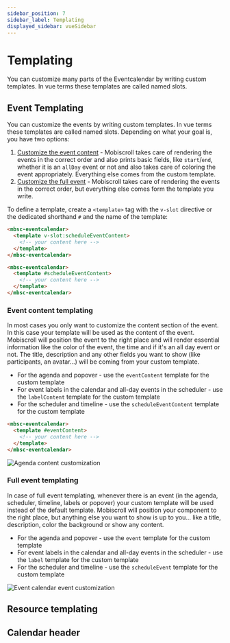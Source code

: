 ```yaml
---
sidebar_position: 7
sidebar_label: Templating
displayed_sidebar: vueSidebar
---
```


# Templating

You can customize many parts of the Eventcalendar by writing custom templates. In vue terms these templates are called named slots.

## Event Templating

You can customize the events by writing custom templates. In vue terms these templates are called named slots. Depending on what your goal is, you have two options:

1. [Customize the event content](#event-content-templating) - Mobiscroll takes care of rendering the events in the correct order and also prints basic fields, like `start`/`end`, whether it is an `allDay` event or not and also takes care of coloring the event appropriately. Everything else comes from the custom template.
2. [Customize the full event](#full-event-templating) - Mobiscroll takes care of rendering the events in the correct order, but everything else comes form the template you write.

To define a template, create a `<template>` tag with the `v-slot` directive or the dedicated shorthand `#` and the name of the template:

```html title="Using the v-slot directive"
<mbsc-eventcalendar>
  <template v-slot:scheduleEventContent>
    <!-- your content here -->
  </template>
</mbsc-eventcalendar>
```
```html title="Using the v-slot shorthand"
<mbsc-eventcalendar>
  <template #scheduleEventContent>
    <!-- your content here -->
  </template>
</mbsc-eventcalendar>
```

### Event content templating

In most cases you only want to customize the content section of the event. In this case your template will be used as the content of the event. Mobiscroll will position the event to the right place and will render essential information like the color of the event, the time and if it's an all day event or not. The title, description and any other fields you want to show (like participants, an avatar...) will be coming from your custom template.

- For the agenda and popover - use the `eventContent` template for the custom template
- For event labels in the calendar and all-day events in the scheduler - use the `labelContent` template for the custom template
- For the scheduler and timeline - use the `scheduleEventContent` template for the custom template

```html
<mbsc-eventcalendar>
  <template #eventContent>
    <!-- your content here -->
  </template>
</mbsc-eventcalendar>
```
![Agenda content customization](https://docs.mobiscrollprod.com/Content/img/docs/customize-the-event-content.png)

### Full event templating

In case of full event templating, whenever there is an event (in the agenda, scheduler, timeline, labels or popover) your custom template will be used instead of the default template. Mobiscroll will position your component to the right place, but anything else you want to show is up to you... like a title, description, color the background or show any content.

- For the agenda and popover - use the `event` template for the custom template
- For event labels in the calendar and all-day events in the scheduler - use the `label` template for the custom template
- For the scheduler and timeline - use the `scheduleEvent` template for the custom template

![Event calendar event customization](https://docs.mobiscrollprod.com/Content/img/docs/customize-the-full-event.png)

## Resource templating

## Calendar header